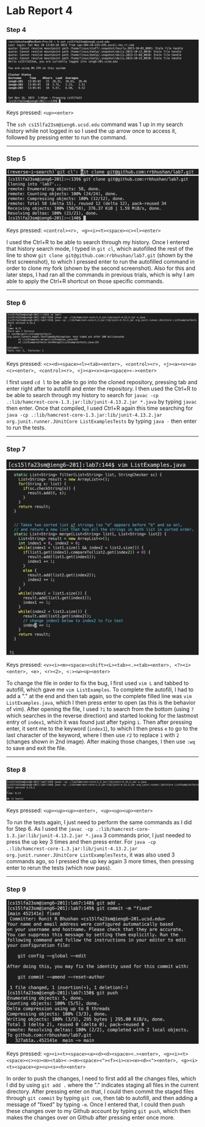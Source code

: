 # Lab Report 4

### Step 4

![Image](/lab4images/s4.png)

Keys pressed: ````<up><enter>````

The `ssh cs15lfa23sm@ieng6.ucsd.edu` command was 1 up in my search history while not logged in so I used the up arrow once to access it, followed by pressing enter to run the command. 

***

### Step 5

![Image](/lab4images/s5-1.png)
![Image](/lab4images/s5-2.png)

Keys pressed: ````<control><r>, <g><i><t><space><c><l><enter>````

I used the Ctrl+R to be able to search through my history. Once I entered that history search mode, I typed in `git cl`, which autofilled the rest of the line to show `git clone git@github.com:rrbhushan/lab7.git` (shown by the first screenshot), to which I pressed enter to run the autofilled command in order to clone my fork (shown by the second screenshot). Also for this and later steps, I had ran all the commands in previous trials, which is why I am able to apply the Ctrl+R shortcut on those specific commands.

***

### Step 6

![Image](/lab4images/s6.png)

Keys pressed: ````<c><d><space><l><tab><enter>, <control><r>, <j><a><v><a><c><enter>, <control><r>, <j><a><v><a><space><-><enter>````

I first used `cd l` to be able to go into the cloned repository, pressing tab and enter right after to autofill and enter the repository. I then used the Ctrl+R to be able to search through my history to search for `javac -cp .:lib/hamcrest-core-1.3.jar:lib/junit-4.13.2.jar *.java` by typing `javac` then enter. Once that compiled, I used Ctrl+R again this time searching for `java -cp .:lib/hamcrest-core-1.3.jar:lib/junit-4.13.2.jar org.junit.runner.JUnitCore ListExamplesTests` by typing `java -` then enter to run the tests.

***

### Step 7

![Image](/lab4images/s7-1.png)
![Image](/lab4images/s7-2.png)

Keys pressed: ````<v><i><m><space><shift><L><tab><.><tab><enter>, <?><i><enter>, <e>, <r><2>, <:><w><q><enter>````

To change the file in order to fix the bug, I first used `vim L` and tabbed to autofill, which gave me `vim ListExamples`. To complete the autofill, I had to add a "." at the end and then tab again, so the complete filled line was `vim ListExamples.java`, which I then press enter to open (as this is the behavior of vim). After opening the file, I used `?i` to search from the bottom (using `?` which searches in the reverse direction) and started looking for the lastmost entry of `index1`, which it was found just after typing `i`. Then after pressing enter, it sent me to the keyword (`index1`), to which I then press `e` to go to the last character of the keyword, where I then use `r2` to replace `1` with `2` (changes shown in 2nd image). After making those changes, I then use `:wq` to save and exit the file. 

***

### Step 8

![Image](/lab4images/s8-1.png)

Keys pressed: ````<up><up><up><enter>, <up><up><up><enter>````

To run the tests again, I just need to perform the same commands as I did for Step 6. As I used the `javac -cp .:lib/hamcrest-core-1.3.jar:lib/junit-4.13.2.jar *.java` 3 commands prior, I just needed to press the up key 3 times and then press enter. For `java -cp .:lib/hamcrest-core-1.3.jar:lib/junit-4.13.2.jar org.junit.runner.JUnitCore ListExamplesTests`, it was also used 3 commands ago, so I pressed the up key again 3 more times, then pressing enter to rerun the tests (which now pass). 

***

### Step 9

![Image](/lab4images/s9.png)

Keys pressed: ````<g><i><t><space><a><d><d><space><.><enter>, <g><i><t><space><c><o><m><tab><-><m><space><"><f><i><x><e><d><"><enter>, <g><i><t><space><p><u><s><h><enter>````

In order to push the changes, I need to first add all the changes files, which I did by using `git add .` where the "." indicates staging all files in the current directory. After pressing enter on that, I could then commit the staged files through `git commit` by typing `git com`, then tab to autofill, and then adding a message of "fixed" by typing `-m`. Once I entered that, I could then push these changes over to my Github account by typing `git push`, which then makes the changes over on Github after pressing enter once more. 

